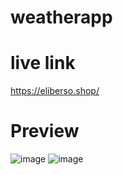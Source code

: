 # weatherapp
# live link
https://eliberso.shop/

# Preview
![image](https://github.com/user-attachments/assets/89961adf-7f5a-4ff0-9690-9fee680ce588)
![image](https://github.com/user-attachments/assets/3a119802-e234-4559-93e9-b45c9e22650e)
